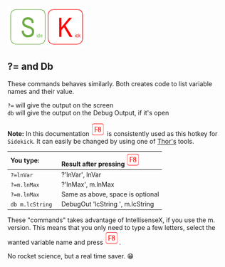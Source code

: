 [![Sidekick](Images/SKLogo.png)](../README.md)

## ?= and Db 

These commands behaves similarly. Both creates code to list variable names and their value.  

`?=` will give the output on the screen  
`db` will give the output on the Debug Output, if it's open

**Note:** In this documentation ![`F8`](Images/F8.png) is consistently used as this hotkey for `Sidekick`. It can easily be changed by using one of [Thor's](https://github.com/VFPX/Thor) tools.

| You type:                |        Result after pressing ![`F8`](Images/F8.png)                                |
|:-------------------------|:----------------------------------------------------------|
| `?=lnVar`                    | ?'lnVar', lnVar |
| `?=m.lnMax `                    | ?'lnMax', m.lnMax |
| `?=m.lnMax `                    | Same as above, space is optional |  
| `db m.lcString `| DebugOut 'lcString ', m.lcString |

These "commands" takes advantage of IntellisenseX, if you use the m. version. This means that you only need to type a few letters, select the wanted variable name and press ![`F8`](Images/F8.png).

No rocket science, but a real time saver. :grin: